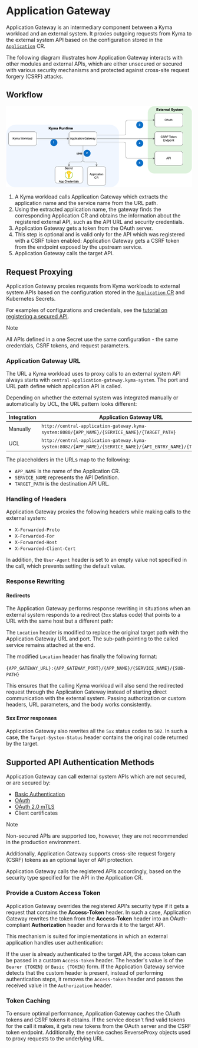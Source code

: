 # Application Gateway

Application Gateway is an intermediary component between a Kyma workload and an external system. It proxies outgoing requests from Kyma to the external system API based on the configuration stored in the [`Application`](../resources/04-10-application.md) CR.

The following diagram illustrates how Application Gateway interacts with other modules and external APIs, which are either unsecured or secured with various security mechanisms and protected against cross-site request forgery (CSRF) attacks.


## Workflow

![Application Gateway Diagram](../assets/gw-architecture.png)

1. A Kyma workload calls Application Gateway which extracts the application name and the service name from the URL path.
2. Using the extracted application name, the gateway finds the corresponding Application CR and obtains the information about the registered external API, such as the API URL and security credentials.
3. Application Gateway gets a token from the OAuth server.
4.  This step is optional and is valid only for the API which was registered with a CSRF token enabled: Application Gateway gets a CSRF token from the endpoint exposed by the upstream service.
5. Application Gateway calls the target API.


## Request Proxying

Application Gateway proxies requests from Kyma workloads to external system APIs based on the configuration stored in the [`Application` CR](../resources/04-10-application.md) and Kubernetes Secrets.

For examples of configurations and credentials, see the [tutorial on registering a secured API](../tutorials/01-30-register-secured-api.md).

> [!NOTE]
> All APIs defined in a one Secret use the same configuration - the same credentials, CSRF tokens, and request parameters.


### Application Gateway URL

The URL a Kyma workload uses to proxy calls to an external system API always starts with `central-application-gateway.kyma-system`. The port and URL path define which application API is called.

Depending on whether the external system was integrated manually or automatically by UCL, the URL pattern looks different:

| **Integration** | **Application Gateway URL** |
|-----------|-------------------------|
| Manually | `http://central-application-gateway.kyma-system:8080/{APP_NAME}/{SERVICE_NAME}/{TARGET_PATH}` |
|      UCL | `http://central-application-gateway.kyma-system:8082/{APP_NAME}/{SERVICE_NAME}/{API_ENTRY_NAME}/{TARGET_PATH}` |

The placeholders in the URLs map to the following:

- `APP_NAME` is the name of the Application CR.
- `SERVICE_NAME` represents the API Definition.
- `TARGET_PATH` is the destination API URL.
### Handling of Headers

Application Gateway proxies the following headers while making calls to the external system:

- `X-Forwarded-Proto`
- `X-Forwarded-For`
- `X-Forwarded-Host`
- `X-Forwarded-Client-Cert`

In addition, the `User-Agent` header is set to an empty value not specified in the call, which prevents setting the default value.

### Response Rewriting

#### Redirects

The Application Gateway performs response rewriting in situations when an external system responds to a redirect (`3xx` status code) that points to a URL with the same host but a different path:

The `Location` header is modified to replace the original target path with the Application Gateway URL and port. The sub-path pointing to the called service remains attached at the end.

The modified `Location` header has finally the following format:

`{APP_GATEWAY_URL}:{APP_GATEWAY_PORT}/{APP_NAME}/{SERVICE_NAME}/{SUB-PATH}`

This ensures that the calling Kyma workload will also send the redirected request through the Application Gateway instead of starting direct communication with the external system. Passing authorization or custom headers, URL parameters, and the body works consistently.

#### 5xx Error responses

Application Gateway also rewrites all the `5xx` status codes to `502`. In such a case, the `Target-System-Status` header contains the original code returned by the target.

## Supported API Authentication Methods

Application Gateway can call external system APIs which are not secured, or are secured by:

- [Basic Authentication](https://tools.ietf.org/html/rfc7617)
- [OAuth](https://tools.ietf.org/html/rfc6750)
- [OAuth 2.0 mTLS](https://datatracker.ietf.org/doc/html/rfc8705)
- Client certificates

> [!NOTE]
> Non-secured APIs are supported too, however, they are not recommended in the production environment.

Additionally, Application Gateway supports cross-site request forgery (CSRF) tokens as an optional layer of API protection.

Application Gateway calls the registered APIs accordingly, based on the security type specified for the API in the Application CR.

### Provide a Custom Access Token

Application Gateway overrides the registered API's security type if it gets a request that contains the **Access-Token** header. In such a case, Application Gateway rewrites the token from the **Access-Token** header into an OAuth-compliant **Authorization** header and forwards it to the target API.

This mechanism is suited for implementations in which an external application handles user authentication:

If the user is already authenticated to the target API, the access token can be passed in a custom `Access-token` header. The header's value is of the `Bearer {TOKEN}` or `Basic {TOKEN}` form. If the Application Gateway service detects that the custom header is present, instead of performing authentication steps, it removes the `Access-token` header and passes the received value in the `Authorization` header.


### Token Caching

To ensure optimal performance, Application Gateway caches the OAuth tokens and CSRF tokens it obtains. If the service doesn't find valid tokens for the call it makes, it gets new tokens from the OAuth server and the CSRF token endpoint.
Additionally, the service caches ReverseProxy objects used to proxy requests to the underlying URL.

